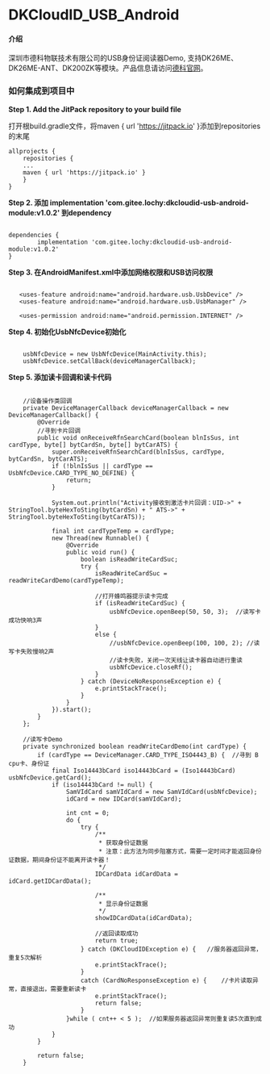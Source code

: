 # DKCloudID_USB_Android

#### 介绍
深圳市德科物联技术有限公司的USB身份证阅读器Demo, 支持DK26ME、DK26ME-ANT、DK200ZK等模块。产品信息请访问[德科官网](http://www.derkiot.com/)。

### 如何集成到项目中
 **Step 1. Add the JitPack repository to your build file**
 
打开根build.gradle文件，将maven { url 'https://jitpack.io' }添加到repositories的末尾

```
allprojects {
	repositories {
	...
	maven { url 'https://jitpack.io' }
	}
}
```
 **Step 2. 添加 implementation 'com.gitee.lochy:dkcloudid-usb-android-module:v1.0.2' 到dependency** 

```

dependencies {
        implementation 'com.gitee.lochy:dkcloudid-usb-android-module:v1.0.2'
}
```

 **Step 3. 在AndroidManifest.xml中添加网络权限和USB访问权限** 
 
 ```

    <uses-feature android:name="android.hardware.usb.UsbDevice" />
    <uses-feature android:name="android.hardware.usb.UsbManager" />

    <uses-permission android:name="android.permission.INTERNET" />
```
 
 
 **Step 4. 初始化UsbNfcDevice初始化** 

```

	usbNfcDevice = new UsbNfcDevice(MainActivity.this);
	usbNfcDevice.setCallBack(deviceManagerCallback);
```

 **Step 5. 添加读卡回调和读卡代码** 

```

    //设备操作类回调
    private DeviceManagerCallback deviceManagerCallback = new DeviceManagerCallback() {
        @Override
        //寻到卡片回调
        public void onReceiveRfnSearchCard(boolean blnIsSus, int cardType, byte[] bytCardSn, byte[] bytCarATS) {
            super.onReceiveRfnSearchCard(blnIsSus, cardType, bytCardSn, bytCarATS);
            if (!blnIsSus || cardType == UsbNfcDevice.CARD_TYPE_NO_DEFINE) {
                return;
            }

            System.out.println("Activity接收到激活卡片回调：UID->" + StringTool.byteHexToSting(bytCardSn) + " ATS->" + StringTool.byteHexToSting(bytCarATS));

            final int cardTypeTemp = cardType;
            new Thread(new Runnable() {
                @Override
                public void run() {
                    boolean isReadWriteCardSuc;
                    try {
                        isReadWriteCardSuc = readWriteCardDemo(cardTypeTemp);

                        //打开蜂鸣器提示读卡完成
                        if (isReadWriteCardSuc) {
                            usbNfcDevice.openBeep(50, 50, 3);  //读写卡成功快响3声
                        }
                        else {
                            //usbNfcDevice.openBeep(100, 100, 2); //读写卡失败慢响2声
                            //读卡失败，关闭一次天线让读卡器自动进行重读
                            usbNfcDevice.closeRf();
                        }
                    } catch (DeviceNoResponseException e) {
                        e.printStackTrace();
                    }
                }
            }).start();
        }
    };
	
	//读写卡Demo
    private synchronized boolean readWriteCardDemo(int cardType) {
        if (cardType == DeviceManager.CARD_TYPE_ISO4443_B) {  //寻到 B cpu卡、身份证
			final Iso14443bCard iso14443bCard = (Iso14443bCard) usbNfcDevice.getCard();
			if (iso14443bCard != null) {
				SamVIdCard samVIdCard = new SamVIdCard(usbNfcDevice);
				idCard = new IDCard(samVIdCard);

				int cnt = 0;
				do {
					try {
						/**
						 * 获取身份证数据
						 * 注意：此方法为同步阻塞方式，需要一定时间才能返回身份证数据，期间身份证不能离开读卡器！
						 */
						IDCardData idCardData = idCard.getIDCardData();

						/**
						 * 显示身份证数据
						 */
						showIDCardData(idCardData);
						
						//返回读取成功
						return true;
					} catch (DKCloudIDException e) {   //服务器返回异常，重复5次解析
						e.printStackTrace();
					}
					catch (CardNoResponseException e) {    //卡片读取异常，直接退出，需要重新读卡
						e.printStackTrace();
						return false;
					}
				}while ( cnt++ < 5 );  //如果服务器返回异常则重复读5次直到成功
			}
        }
		
        return false;
    }
```
